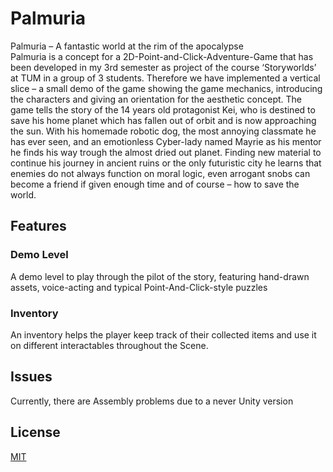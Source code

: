 # Palmuria

Palmuria – A fantastic world at the rim of the apocalypse \
Palmuria is a concept for a 2D-Point-and-Click-Adventure-Game that has been developed in my 3rd semester as project of the course ‘Storyworlds’ at TUM in a group of 3 students. Therefore we have implemented a vertical slice – a small demo of the game showing the game mechanics, introducing the characters and giving an orientation for the aesthetic concept.
The game tells the story of the 14 years old protagonist Kei, 
who is destined to save his home planet which has fallen out of orbit and is now approaching the sun. 
With his homemade robotic dog, the most annoying classmate he has ever seen, and an emotionless Cyber-lady named
Mayrie as his mentor he finds his way trough the almost dried out planet. Finding new material to continue his journey in 
ancient ruins or the only futuristic city he learns that enemies do not always function on moral logic, even arrogant snobs 
can become a friend if given enough time and of course – how to save the world.

## Features
### Demo Level
A demo level to play through the pilot of the story, featuring hand-drawn assets, voice-acting and typical Point-And-Click-style puzzles

### Inventory
An inventory helps the player keep track of their collected items and use it on different interactables throughout the Scene.

## Issues
Currently, there are Assembly problems due to a never Unity version

## License
[MIT](https://choosealicense.com/licenses/mit/)
